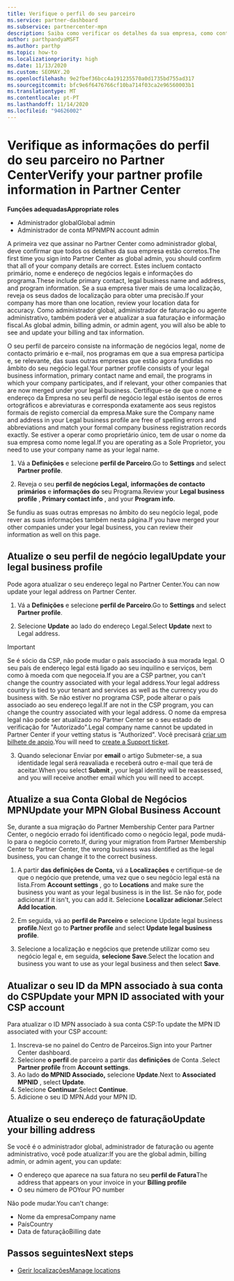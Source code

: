 ```yaml
---
title: Verifique o perfil do seu parceiro
ms.service: partner-dashboard
ms.subservice: partnercenter-mpn
description: Saiba como verificar os detalhes da sua empresa, como contacto primário, endereço e informações do programa. Também pode atualizar os seus endereços legais e de faturação.
author: parthpandyaMSFT
ms.author: parthp
ms.topic: how-to
ms.localizationpriority: high
ms.date: 11/13/2020
ms.custom: SEOMAY.20
ms.openlocfilehash: 9e2fbef36bcc4a191235570a0d1735bd755ad317
ms.sourcegitcommit: bfc9e6f6476766cf10ba714f03ca2e96560003b1
ms.translationtype: MT
ms.contentlocale: pt-PT
ms.lasthandoff: 11/14/2020
ms.locfileid: "94626002"
---
```

# <a name="verify-your-partner-profile-information-in-partner-center"></a><span data-ttu-id="19490-104">Verifique as informações do perfil do seu parceiro no Partner Center</span><span class="sxs-lookup"><span data-stu-id="19490-104">Verify your partner profile information in Partner Center</span></span>

<span data-ttu-id="19490-105">**Funções adequadas**</span><span class="sxs-lookup"><span data-stu-id="19490-105">**Appropriate roles**</span></span>

- <span data-ttu-id="19490-106">Administrador global</span><span class="sxs-lookup"><span data-stu-id="19490-106">Global admin</span></span>
- <span data-ttu-id="19490-107">Administrador de conta MPN</span><span class="sxs-lookup"><span data-stu-id="19490-107">MPN account admin</span></span>

<span data-ttu-id="19490-108">A primeira vez que assinar no Partner Center como administrador global, deve confirmar que todos os detalhes da sua empresa estão corretos.</span><span class="sxs-lookup"><span data-stu-id="19490-108">The first time you sign into Partner Center as global admin, you should confirm that all of your company details are correct.</span></span> <span data-ttu-id="19490-109">Estes incluem contacto primário, nome e endereço de negócios legais e informações do programa.</span><span class="sxs-lookup"><span data-stu-id="19490-109">These include primary contact, legal business name and address, and program information.</span></span> <span data-ttu-id="19490-110">Se a sua empresa tiver mais de uma localização, reveja os seus dados de localização para obter uma precisão.</span><span class="sxs-lookup"><span data-stu-id="19490-110">If your company has more than one location, review your location data for accuracy.</span></span> <span data-ttu-id="19490-111">Como administrador global, administrador de faturação ou agente administrativo, também poderá ver e atualizar a sua faturação e informação fiscal.</span><span class="sxs-lookup"><span data-stu-id="19490-111">As global admin, billing admin, or admin agent, you will also be able to see and update your billing and tax information.</span></span>

<span data-ttu-id="19490-112">O seu perfil de parceiro consiste na informação de negócios legal, nome de contacto primário e e-mail, nos programas em que a sua empresa participa e, se relevante, das suas outras empresas que estão agora fundidas no âmbito do seu negócio legal.</span><span class="sxs-lookup"><span data-stu-id="19490-112">Your partner profile consists of your legal business information, primary contact name and email, the programs in which your company participates, and if relevant, your other companies that are now merged under your legal business.</span></span> <span data-ttu-id="19490-113">Certifique-se de que o nome e endereço da Empresa no seu perfil de negócio legal estão isentos de erros ortográficos e abreviaturas e corresponda exatamente aos seus registos formais de registo comercial da empresa.</span><span class="sxs-lookup"><span data-stu-id="19490-113">Make sure the Company name and address in your Legal business profile are free of spelling errors and abbreviations and match your formal company business registration records exactly.</span></span> <span data-ttu-id="19490-114">Se estiver a operar como proprietário único, tem de usar o nome da sua empresa como nome legal.</span><span class="sxs-lookup"><span data-stu-id="19490-114">If you are operating as a Sole Proprietor, you need to use your company name as your legal name.</span></span>

1. <span data-ttu-id="19490-115">Vá a **Definições** e selecione **perfil de Parceiro**.</span><span class="sxs-lookup"><span data-stu-id="19490-115">Go to **Settings** and select **Partner profile**.</span></span>

2. <span data-ttu-id="19490-116">Reveja o seu **perfil de negócios Legal,** **informações de contacto primários** e **informações do** seu Programa.</span><span class="sxs-lookup"><span data-stu-id="19490-116">Review your **Legal business profile** , **Primary contact info** , and your **Program info**.</span></span>

<span data-ttu-id="19490-117">Se fundiu as suas outras empresas no âmbito do seu negócio legal, pode rever as suas informações também nesta página.</span><span class="sxs-lookup"><span data-stu-id="19490-117">If you have merged your other companies under your legal business, you can review their information as well on this page.</span></span>

## <a name="update-your-legal-business-profile"></a><span data-ttu-id="19490-118">Atualize o seu perfil de negócio legal</span><span class="sxs-lookup"><span data-stu-id="19490-118">Update your legal business profile</span></span>

<span data-ttu-id="19490-119">Pode agora atualizar o seu endereço legal no Partner Center.</span><span class="sxs-lookup"><span data-stu-id="19490-119">You can now update your legal address on Partner Center.</span></span>

1. <span data-ttu-id="19490-120">Vá a **Definições** e selecione **perfil de Parceiro**.</span><span class="sxs-lookup"><span data-stu-id="19490-120">Go to **Settings** and select **Partner profile**.</span></span> 

2. <span data-ttu-id="19490-121">Selecione **Update** ao lado do endereço Legal.</span><span class="sxs-lookup"><span data-stu-id="19490-121">Select **Update** next to Legal address.</span></span> 

>[!Important]
><span data-ttu-id="19490-122">Se é sócio da CSP, não pode mudar o país associado à sua morada legal. O seu país de endereço legal está ligado ao seu inquilino e serviços, bem como à moeda com que negoceia.</span><span class="sxs-lookup"><span data-stu-id="19490-122">If you are a CSP partner, you can't change the country associated with your legal address.Your legal address country is tied to your tenant and services as well as the currency you do business with.</span></span> <span data-ttu-id="19490-123">Se não estiver no programa CSP, pode alterar o país associado ao seu endereço legal.</span><span class="sxs-lookup"><span data-stu-id="19490-123">If are not in the CSP program, you can change the country associated with your legal address.</span></span> <span data-ttu-id="19490-124">O nome da empresa legal não pode ser atualizado no Partner Center se o seu estado de verificação for "Autorizado".</span><span class="sxs-lookup"><span data-stu-id="19490-124">Legal company name cannot be updated in Partner Center if your vetting status is "Authorized".</span></span> <span data-ttu-id="19490-125">Você precisará [criar um bilhete de apoio](https://partner.microsoft.com/dashboard/support/csp/servicerequests/create?stage=2&topicid=eb74583c-61b3-2124-bffc-00920e0ae772).</span><span class="sxs-lookup"><span data-stu-id="19490-125">You will need to [create a Support ticket](https://partner.microsoft.com/dashboard/support/csp/servicerequests/create?stage=2&topicid=eb74583c-61b3-2124-bffc-00920e0ae772).</span></span>

3. <span data-ttu-id="19490-126">Quando selecionar Enviar por **email** o artigo Submeter-se, a sua identidade legal será reavaliada e receberá outro e-mail que terá de aceitar.</span><span class="sxs-lookup"><span data-stu-id="19490-126">When you select **Submit** , your legal identity will be reassessed, and you will receive another email which you will need to accept.</span></span>

## <a name="update-your-mpn-global-business-account"></a><span data-ttu-id="19490-127">Atualize a sua Conta Global de Negócios MPN</span><span class="sxs-lookup"><span data-stu-id="19490-127">Update your MPN Global Business Account</span></span>

<span data-ttu-id="19490-128">Se, durante a sua migração do Partner Membership Center para Partner Center, o negócio errado foi identificado como o negócio legal, pode mudá-lo para o negócio correto.</span><span class="sxs-lookup"><span data-stu-id="19490-128">If, during your migration from Partner Membership Center to Partner Center, the wrong business was identified as the legal business, you can change it to the correct business.</span></span>

1. <span data-ttu-id="19490-129">A partir **das definições de Conta,** vá a **Localizações** e certifique-se de que o negócio que pretende, uma vez que o seu negócio legal está na lista.</span><span class="sxs-lookup"><span data-stu-id="19490-129">From **Account settings** , go to **Locations** and make sure the business you want as your legal business is in the list.</span></span> <span data-ttu-id="19490-130">Se não for, pode adicionar.</span><span class="sxs-lookup"><span data-stu-id="19490-130">If it isn't, you can add it.</span></span> <span data-ttu-id="19490-131">Selecione **Localizar adicionar**.</span><span class="sxs-lookup"><span data-stu-id="19490-131">Select **Add location**.</span></span>

2. <span data-ttu-id="19490-132">Em seguida, vá ao **perfil de Parceiro** e selecione Update legal business **profile**.</span><span class="sxs-lookup"><span data-stu-id="19490-132">Next go to **Partner profile** and select **Update legal business profile**.</span></span>

3. <span data-ttu-id="19490-133">Selecione a localização e negócios que pretende utilizar como seu negócio legal e, em seguida, **selecione Save**.</span><span class="sxs-lookup"><span data-stu-id="19490-133">Select the location and business you want to use as your legal business and then select **Save**.</span></span>

## <a name="update-your-mpn-id-associated-with-your-csp-account"></a><span data-ttu-id="19490-134">Atualizar o seu ID da MPN associado à sua conta do CSP</span><span class="sxs-lookup"><span data-stu-id="19490-134">Update your MPN ID associated with your CSP account</span></span>

<span data-ttu-id="19490-135">Para atualizar o ID MPN associado à sua conta CSP:</span><span class="sxs-lookup"><span data-stu-id="19490-135">To update the MPN ID associated with your CSP account:</span></span>

1. <span data-ttu-id="19490-136">Inscreva-se no painel do Centro de Parceiros.</span><span class="sxs-lookup"><span data-stu-id="19490-136">Sign into your Partner Center dashboard.</span></span>
1. <span data-ttu-id="19490-137">Selecione **o perfil** de parceiro a partir das **definições** de Conta .</span><span class="sxs-lookup"><span data-stu-id="19490-137">Select **Partner profile** from **Account settings**.</span></span>
1. <span data-ttu-id="19490-138">Ao lado **do MPNID Associado,** selecione **Update**.</span><span class="sxs-lookup"><span data-stu-id="19490-138">Next to **Associated MPNID** , select **Update**.</span></span>
1. <span data-ttu-id="19490-139">Selecione **Continuar**.</span><span class="sxs-lookup"><span data-stu-id="19490-139">Select **Continue**.</span></span>
1. <span data-ttu-id="19490-140">Adicione o seu ID MPN.</span><span class="sxs-lookup"><span data-stu-id="19490-140">Add your MPN ID.</span></span>


## <a name="update-your-billing-address"></a><span data-ttu-id="19490-141">Atualize o seu endereço de faturação</span><span class="sxs-lookup"><span data-stu-id="19490-141">Update your billing address</span></span>

<span data-ttu-id="19490-142">Se você é o administrador global, administrador de faturação ou agente administrativo, você pode atualizar:</span><span class="sxs-lookup"><span data-stu-id="19490-142">If you are the global admin, billing admin, or admin agent, you can update:</span></span>

- <span data-ttu-id="19490-143">O endereço que aparece na sua fatura no seu **perfil de Fatura**</span><span class="sxs-lookup"><span data-stu-id="19490-143">The address that appears on your invoice in your **Billing profile**</span></span>
- <span data-ttu-id="19490-144">O seu número de PO</span><span class="sxs-lookup"><span data-stu-id="19490-144">Your PO number</span></span>

<span data-ttu-id="19490-145">Não pode mudar.</span><span class="sxs-lookup"><span data-stu-id="19490-145">You can't change:</span></span>
 
- <span data-ttu-id="19490-146">Nome da empresa</span><span class="sxs-lookup"><span data-stu-id="19490-146">Company name</span></span>
- <span data-ttu-id="19490-147">País</span><span class="sxs-lookup"><span data-stu-id="19490-147">Country</span></span>
- <span data-ttu-id="19490-148">Data de faturação</span><span class="sxs-lookup"><span data-stu-id="19490-148">Billing date</span></span>
 
## <a name="next-steps"></a><span data-ttu-id="19490-149">Passos seguintes</span><span class="sxs-lookup"><span data-stu-id="19490-149">Next steps</span></span>

- [<span data-ttu-id="19490-150">Gerir localizações</span><span class="sxs-lookup"><span data-stu-id="19490-150">Manage locations</span></span>](manage-locations.md)

